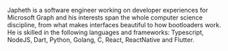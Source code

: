 Japheth is a software engineer working on developer experiences for Microsoft Graph and his interests span the whole computer science discipline, from what makes interfaces beautiful to how bootloaders work. He is skilled in the following languages and frameworks: Typescript, NodeJS, Dart, Python, Golang, C, React, ReactNative and Flutter.

